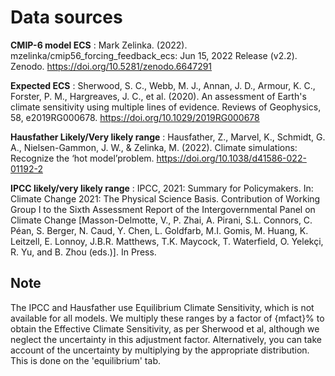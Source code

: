 
# Data sources

**CMIP-6 model ECS**
: Mark Zelinka. (2022). mzelinka/cmip56_forcing_feedback_ecs: Jun 15, 2022 Release (v2.2). Zenodo. https://doi.org/10.5281/zenodo.6647291

**Expected ECS**
: Sherwood, S. C., Webb, M. J., Annan, J. D., Armour, K. C., Forster, P. M., Hargreaves, J. C., et al. (2020). An assessment of Earth's climate sensitivity using multiple lines of evidence. Reviews of Geophysics, 58, e2019RG000678. https://doi.org/10.1029/2019RG000678

**Hausfather Likely/Very likely range**
: Hausfather, Z., Marvel, K., Schmidt, G. A., Nielsen-Gammon, J. W., & Zelinka, M. (2022). Climate simulations: Recognize the ‘hot model’problem. https://doi.org/10.1038/d41586-022-01192-2

**IPCC likely/very likely range**
: IPCC, 2021: Summary for Policymakers. In: Climate Change 2021: The Physical Science Basis. Contribution of Working Group I to the Sixth Assessment Report of the Intergovernmental Panel on Climate Change [Masson-Delmotte, V., P. Zhai, A. Pirani, S.L. Connors, C. Péan, S. Berger, N. Caud, Y. Chen, L. Goldfarb, M.I. Gomis, M. Huang, K. Leitzell, E. Lonnoy, J.B.R. Matthews, T.K. Maycock, T. Waterfield, O. Yelekçi, R. Yu, and B. Zhou (eds.)]. In Press.


## Note

The IPCC and Hausfather use Equilibrium Climate Sensitivity, which is not available for all models. We multiply these ranges by a factor of {mfact}% to obtain the Effective Climate Sensitivity, as per Sherwood et al, although we neglect the uncertainty in this adjustment factor. Alternatively, you can take account of the uncertainty by multiplying by the appropriate distribution. This is done on the 'equilibrium' tab.

